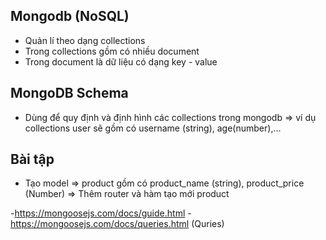 

## Mongodb (NoSQL)

- Quản lí theo dạng collections
- Trong collections gồm có nhiều document 
- Trong document là dữ liệu có dạng key - value


## MongoDB Schema 

- Dùng để quy định và định hình các collections trong mongodb => ví dụ collections user sẽ gồm có username (string), age(number),...


## Bài tập 

- Tạo model => product gồm có product_name (string), product_price (Number) => Thêm router và hàm tạo mới product

-https://mongoosejs.com/docs/guide.html
-https://mongoosejs.com/docs/queries.html (Quries)